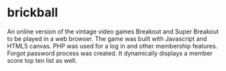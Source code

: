 # brickball
An online version of the vintage video games Breakout and Super Breakout to be played in a web browser.
The game was built with Javascript and HTML5 canvas.  PHP was used for a log in and other membership features.  
Forgot password process was created.
It dynamically displays a member score top ten list as well.
